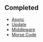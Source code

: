 ## Completed

- [Async](/async)
- [Update](/update)
- [Middleware](/middleware)
- [Morse Code](/morse-code)
